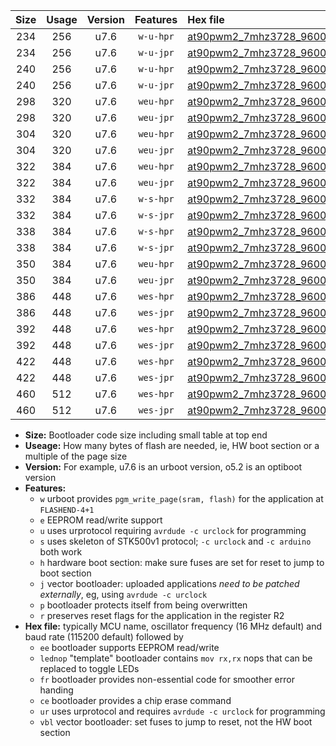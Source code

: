 |Size|Usage|Version|Features|Hex file|
|:-:|:-:|:-:|:-:|:--|
|234|256|u7.6|`w-u-hpr`|[at90pwm2_7mhz3728_9600bps_ur.hex](https://raw.githubusercontent.com/stefanrueger/urboot/main/at90pwm2_7mhz3728_9600bps_ur.hex)|
|234|256|u7.6|`w-u-jpr`|[at90pwm2_7mhz3728_9600bps_ur_vbl.hex](https://raw.githubusercontent.com/stefanrueger/urboot/main/at90pwm2_7mhz3728_9600bps_ur_vbl.hex)|
|240|256|u7.6|`w-u-hpr`|[at90pwm2_7mhz3728_9600bps_lednop_ur.hex](https://raw.githubusercontent.com/stefanrueger/urboot/main/at90pwm2_7mhz3728_9600bps_lednop_ur.hex)|
|240|256|u7.6|`w-u-jpr`|[at90pwm2_7mhz3728_9600bps_lednop_ur_vbl.hex](https://raw.githubusercontent.com/stefanrueger/urboot/main/at90pwm2_7mhz3728_9600bps_lednop_ur_vbl.hex)|
|298|320|u7.6|`weu-hpr`|[at90pwm2_7mhz3728_9600bps_ee_ur.hex](https://raw.githubusercontent.com/stefanrueger/urboot/main/at90pwm2_7mhz3728_9600bps_ee_ur.hex)|
|298|320|u7.6|`weu-jpr`|[at90pwm2_7mhz3728_9600bps_ee_ur_vbl.hex](https://raw.githubusercontent.com/stefanrueger/urboot/main/at90pwm2_7mhz3728_9600bps_ee_ur_vbl.hex)|
|304|320|u7.6|`weu-hpr`|[at90pwm2_7mhz3728_9600bps_ee_lednop_ur.hex](https://raw.githubusercontent.com/stefanrueger/urboot/main/at90pwm2_7mhz3728_9600bps_ee_lednop_ur.hex)|
|304|320|u7.6|`weu-jpr`|[at90pwm2_7mhz3728_9600bps_ee_lednop_ur_vbl.hex](https://raw.githubusercontent.com/stefanrueger/urboot/main/at90pwm2_7mhz3728_9600bps_ee_lednop_ur_vbl.hex)|
|322|384|u7.6|`weu-hpr`|[at90pwm2_7mhz3728_9600bps_ee_lednop_fr_ur.hex](https://raw.githubusercontent.com/stefanrueger/urboot/main/at90pwm2_7mhz3728_9600bps_ee_lednop_fr_ur.hex)|
|322|384|u7.6|`weu-jpr`|[at90pwm2_7mhz3728_9600bps_ee_lednop_fr_ur_vbl.hex](https://raw.githubusercontent.com/stefanrueger/urboot/main/at90pwm2_7mhz3728_9600bps_ee_lednop_fr_ur_vbl.hex)|
|332|384|u7.6|`w-s-hpr`|[at90pwm2_7mhz3728_9600bps.hex](https://raw.githubusercontent.com/stefanrueger/urboot/main/at90pwm2_7mhz3728_9600bps.hex)|
|332|384|u7.6|`w-s-jpr`|[at90pwm2_7mhz3728_9600bps_vbl.hex](https://raw.githubusercontent.com/stefanrueger/urboot/main/at90pwm2_7mhz3728_9600bps_vbl.hex)|
|338|384|u7.6|`w-s-hpr`|[at90pwm2_7mhz3728_9600bps_lednop.hex](https://raw.githubusercontent.com/stefanrueger/urboot/main/at90pwm2_7mhz3728_9600bps_lednop.hex)|
|338|384|u7.6|`w-s-jpr`|[at90pwm2_7mhz3728_9600bps_lednop_vbl.hex](https://raw.githubusercontent.com/stefanrueger/urboot/main/at90pwm2_7mhz3728_9600bps_lednop_vbl.hex)|
|350|384|u7.6|`weu-hpr`|[at90pwm2_7mhz3728_9600bps_ee_lednop_fr_ce_ur.hex](https://raw.githubusercontent.com/stefanrueger/urboot/main/at90pwm2_7mhz3728_9600bps_ee_lednop_fr_ce_ur.hex)|
|350|384|u7.6|`weu-jpr`|[at90pwm2_7mhz3728_9600bps_ee_lednop_fr_ce_ur_vbl.hex](https://raw.githubusercontent.com/stefanrueger/urboot/main/at90pwm2_7mhz3728_9600bps_ee_lednop_fr_ce_ur_vbl.hex)|
|386|448|u7.6|`wes-hpr`|[at90pwm2_7mhz3728_9600bps_ee.hex](https://raw.githubusercontent.com/stefanrueger/urboot/main/at90pwm2_7mhz3728_9600bps_ee.hex)|
|386|448|u7.6|`wes-jpr`|[at90pwm2_7mhz3728_9600bps_ee_vbl.hex](https://raw.githubusercontent.com/stefanrueger/urboot/main/at90pwm2_7mhz3728_9600bps_ee_vbl.hex)|
|392|448|u7.6|`wes-hpr`|[at90pwm2_7mhz3728_9600bps_ee_lednop.hex](https://raw.githubusercontent.com/stefanrueger/urboot/main/at90pwm2_7mhz3728_9600bps_ee_lednop.hex)|
|392|448|u7.6|`wes-jpr`|[at90pwm2_7mhz3728_9600bps_ee_lednop_vbl.hex](https://raw.githubusercontent.com/stefanrueger/urboot/main/at90pwm2_7mhz3728_9600bps_ee_lednop_vbl.hex)|
|422|448|u7.6|`wes-hpr`|[at90pwm2_7mhz3728_9600bps_ee_lednop_fr.hex](https://raw.githubusercontent.com/stefanrueger/urboot/main/at90pwm2_7mhz3728_9600bps_ee_lednop_fr.hex)|
|422|448|u7.6|`wes-jpr`|[at90pwm2_7mhz3728_9600bps_ee_lednop_fr_vbl.hex](https://raw.githubusercontent.com/stefanrueger/urboot/main/at90pwm2_7mhz3728_9600bps_ee_lednop_fr_vbl.hex)|
|460|512|u7.6|`wes-hpr`|[at90pwm2_7mhz3728_9600bps_ee_lednop_fr_ce.hex](https://raw.githubusercontent.com/stefanrueger/urboot/main/at90pwm2_7mhz3728_9600bps_ee_lednop_fr_ce.hex)|
|460|512|u7.6|`wes-jpr`|[at90pwm2_7mhz3728_9600bps_ee_lednop_fr_ce_vbl.hex](https://raw.githubusercontent.com/stefanrueger/urboot/main/at90pwm2_7mhz3728_9600bps_ee_lednop_fr_ce_vbl.hex)|

- **Size:** Bootloader code size including small table at top end
- **Useage:** How many bytes of flash are needed, ie, HW boot section or a multiple of the page size
- **Version:** For example, u7.6 is an urboot version, o5.2 is an optiboot version
- **Features:**
  + `w` urboot provides `pgm_write_page(sram, flash)` for the application at `FLASHEND-4+1`
  + `e` EEPROM read/write support
  + `u` uses urprotocol requiring `avrdude -c urclock` for programming
  + `s` uses skeleton of STK500v1 protocol; `-c urclock` and `-c arduino` both work
  + `h` hardware boot section: make sure fuses are set for reset to jump to boot section
  + `j` vector bootloader: uploaded applications *need to be patched externally*, eg, using `avrdude -c urclock`
  + `p` bootloader protects itself from being overwritten
  + `r` preserves reset flags for the application in the register R2
- **Hex file:** typically MCU name, oscillator frequency (16 MHz default) and baud rate (115200 default) followed by
  + `ee` bootloader supports EEPROM read/write
  + `lednop` "template" bootloader contains `mov rx,rx` nops that can be replaced to toggle LEDs
  + `fr` bootloader provides non-essential code for smoother error handing
  + `ce` bootloader provides a chip erase command
  + `ur` uses urprotocol and requires `avrdude -c urclock` for programming
  + `vbl` vector bootloader: set fuses to jump to reset, not the HW boot section

